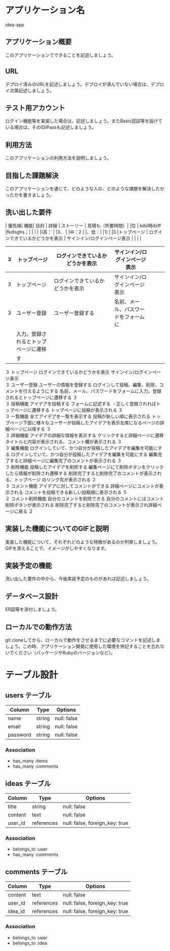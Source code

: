 # アプリケーション名
idea-app

## アプリケーション概要

このアプリケーションでできることを記述しましょう。

## URL
デプロイ済みのURLを記述しましょう。デプロイが済んでいない場合は、デプロイ次第記述しましょう。

## テスト用アカウント
ログイン機能等を実装した場合は、記述しましょう。またBasic認証等を設けている場合は、そのID/Passも記述しましょう。

## 利用方法
このアプリケーションの利用方法を説明しましょう。
## 目指した課題解決

このアプリケーションを通じて、どのような人の、どのような課題を解決したかったかを書きましょう。

## 洗い出した要件
| 優先順| 機能| 目的                           | 詳細                           | ストーリー  | 見積も（所要時間）|
|位    |    kdsl時dsff        |fkdlsghs；|  | | |
|(高： |
|3、   |
|中：2 |
|、低：|
|1)   |      |3                          |トップページ | ログインできているかどうかを表示 |  サインイン/ログインページ表示     |           |                | |

|3                          |トップページ | ログインできているかどうかを表示 |  サインイン/ログインページ表示     |           |                | |
| ----|-------------------- | ----- | --------------------------- | ------ | --------- | -------------- |
|3                          |トップページ | ログインできているかどうかを表示 |  サインイン/ログインページ表示     |           |                | |
| 3                         |ユーザー登録 | ユーザー登録する　　　　　　　　 | 名前、メール、パスワードをフォームに|
                                                                      |入力。登録されるとトップページに遷移
                                                                      |す
３	トップページ	ログインできているかどうかを表示	サインイン/ログインページ表示																					
３	ユーザー登録	ユーザーの情報を登録する	ログインして投稿、編集、削除、コメントを行えるようにする	名前、メール、パスワードをフォームに入力。登録されるとトップページに遷移する	３																			
３	投稿機能	アイデアを投稿する	フォームに記述する ・正しく登録されればトップページに遷移する	トップページに投稿が表示される	３																			
３	一覧機能	全てアイデアを一覧を表示する	投稿が新しい順に表示される	トップページ下部に様々なユーザーが投稿したアイデアを表示左席になるページの詳細ページに以降する	３																			
３	詳細機能	アイデアの詳細な情報を表示する	クリックすると詳細ページに遷移	タイトルと内容が表示される、コメント欄が表示される	３																			
３	編集機能	ログインしていて、かつ自分が投稿したアイデアを編集を可能にする	ログインしていて、かつ自分が投稿したアイデアを編集を可能にする	編集完了すると詳細ページに編集完了のコメントが表示される	３																			
３	削除機能	投稿したアイデアを削除する	編集ページにて削除ボタンをクリックしたら情報が削除され遷移する	削除完了すると削除完了のコメントが表示される、トップページ のリンク先が表示される	２																			
３	コメント機能	アイデアに対してコメントができる	詳細ページにコメントが表示される	コメントを投稿できる新しい投稿順に表示される	５																			
２	コメント削除機能	自分のコメントを削除できる	自分のコメントにはコメント削除ボタンが表示される	削除完了すると削除完了のコメントが表示され詳細ページに戻る	２																			


## 実装した機能についてのGIFと説明
実装した機能について、それぞれどのような特徴があるのか列挙しましょう。GIFを添えることで、イメージがしやすくなります。

## 実装予定の機能
洗い出した要件の中から、今後実装予定のものがあれば記述しましょう。

## データベース設計
ER図等を添付しましょう。

## ローカルでの動作方法

git cloneしてから、ローカルで動作をさせるまでに必要なコマンドを記述しましょう。この時、アプリケーション開発に使用した環境を併記することを忘れないでください（パッケージやRubyのバージョンなど）。




# テーブル設計

## users テーブル

| Column   | Type   | Options     |
| -------- | ------ | ----------- |
| name     | string | null: false |
| email    | string | null: false |
| password | string | null: false |

### Association
* has_many :items
* has_many :comments

## ideas テーブル

| Column  | Type       | Options                        |
| ------- | ---------- | ------------------------------ |
| title   | string     | null: false                    |
| content | text       | null: false                    |
| user_id | references | null: false, foreign_key: true |

### Association
* belongs_to :user
* has_many :comments
## comments テーブル

| Column  | Type       | Options                        |
| ------- | ---------- | ------------------------------ |
| content | text       | null: false                    |
| user_id | references | null: false, foreign_key: true |
| idea_id | references | null: false, foreign_key: true |

### Association
* belongs_to :user
* belongs_to :idea
